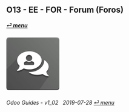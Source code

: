 ## O13 - EE - FOR - Forum (Foros)
#### [_&#x23CE; menu_](/en-uk/o13/ee/en-uk-o13-ee-guides_menu.md)  
### ![for](/doc/img/website_forum.png)
	
###### Odoo Guides - v1_02 &nbsp; 2019-07-28  [_&#x23CE; menu_](/en-uk/o13/ee/en-uk-o13-ee-guides_menu.md)  
